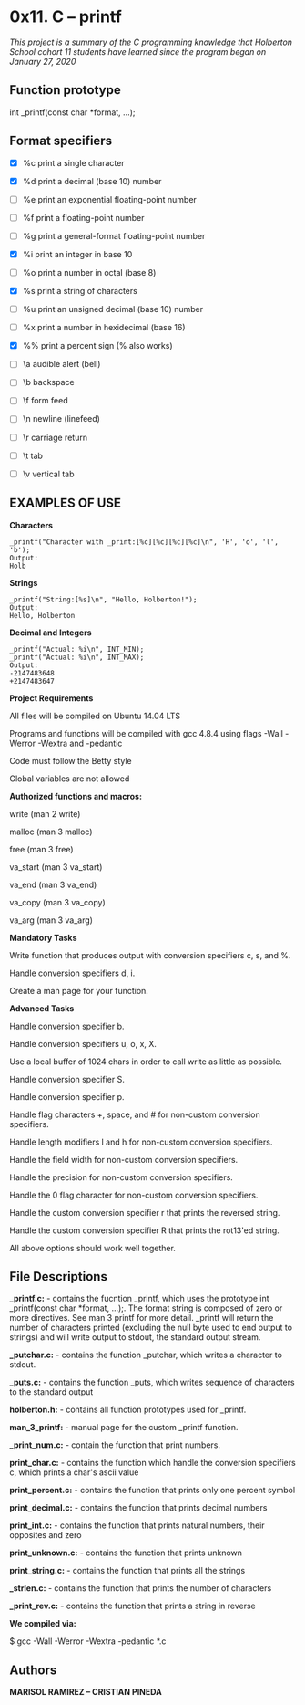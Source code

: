 # 0x11. C – printf


_This project is a summary of the C programming knowledge that Holberton School cohort 11 students have learned since the program began on January 27, 2020_


## Function prototype

int _printf(const char *format, ...);


## Format specifiers


- [x] %c print a single character
- [x] %d print a decimal (base 10) number
- [ ] %e print an exponential floating-point number
- [ ] %f print a floating-point number
- [ ] %g print a general-format floating-point number
- [x] %i print an integer in base 10
- [ ] %o print a number in octal (base 8)
- [x] %s print a string of characters
- [ ] %u print an unsigned decimal (base 10) number
- [ ] %x print a number in hexidecimal (base 16)
- [x] %% print a percent sign (\% also works)
- [ ] \a audible alert (bell)
- [ ] \b backspace
- [ ] \f form feed
- [ ] \n newline (linefeed)
- [ ] \r carriage return
- [ ] \t tab
- [ ] \v vertical tab


## EXAMPLES OF USE

**Characters**
```
_printf("Character with _print:[%c][%c][%c][%c]\n", 'H', 'o', 'l', 'b');
Output:
Holb
```
**Strings**
```
_printf("String:[%s]\n", "Hello, Holberton!");
Output:
Hello, Holberton
```
**Decimal and Integers**
```
_printf("Actual: %i\n", INT_MIN);
_printf("Actual: %i\n", INT_MAX);
Output:
-2147483648
+2147483647
```
**Project Requirements**

All files will be compiled on Ubuntu 14.04 LTS

Programs and functions will be compiled with gcc 4.8.4 using flags -Wall -Werror -Wextra and -pedantic  

Code must follow the Betty style

Global variables are not allowed

**Authorized functions and macros:**

write (man 2 write)

malloc (man 3 malloc)

free (man 3 free)

va_start (man 3 va_start)

va_end (man 3 va_end)

va_copy (man 3 va_copy)

va_arg (man 3 va_arg)

**Mandatory Tasks**

Write function that produces output with conversion specifiers c, s, and %.

Handle conversion specifiers d, i.

Create a man page for your function.

**Advanced Tasks**

Handle conversion specifier b.

Handle conversion specifiers u, o, x, X.

Use a local buffer of 1024 chars in order to call write as little as possible.

Handle conversion specifier S.

Handle conversion specifier p.

Handle flag characters +, space, and # for non-custom conversion specifiers.

Handle length modifiers l and h for non-custom conversion specifiers.

Handle the field width for non-custom conversion specifiers.

Handle the precision for non-custom conversion specifiers.

Handle the 0 flag character for non-custom conversion specifiers.

Handle the custom conversion specifier r that prints the reversed string.

Handle the custom conversion specifier R that prints the rot13'ed string.

All above options should work well together.

## File Descriptions

**_printf.c:** - contains the fucntion _printf, which uses the prototype int _printf(const char *format, ...);. The format string is composed of zero or more directives. See man 3 printf for more detail. _printf will return the number of characters printed (excluding the null byte used to end output to strings) and will write output to stdout, the standard output stream.  

**_putchar.c:** - contains the function _putchar, which writes a character to stdout. 

**_puts.c:** - contains the function _puts, which writes sequence of characters to the standard output 

**holberton.h:** - contains all function prototypes used for _printf.

**man_3_printf:** - manual page for the custom _printf function.

**_print_num.c:** - contain the function that print numbers.

**print_char.c:** - contains the function which handle the conversion specifiers c, which prints a char's ascii value  

**print_percent.c:** - contains the function that prints only one percent symbol 

**print_decimal.c:** - contains the function that prints decimal numbers

**print_int.c:** - contains the function that prints natural numbers, their opposites and zero

**print_unknown.c:** - contains the function that prints unknown

**print_string.c:** - contains the function that prints all the strings

**_strlen.c:** - contains the function that prints the number of characters

**_print_rev.c:** - contains the function that prints a string in reverse


**We compiled via:**

$ gcc -Wall -Werror -Wextra -pedantic *.c


## Authors ##

**MARISOL RAMIREZ – CRISTIAN PINEDA**